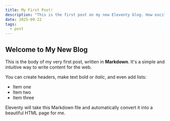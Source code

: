 ```yaml
---
title: My First Post!
description: "This is the first post on my new Eleventy blog. How exciting!"
date: 2025-09-22
tags:
  - post
---
```


## Welcome to My New Blog

This is the body of my very first post, written in **Markdown**. It's a simple and intuitive way to write content for the web.

You can create headers, make text bold or *italic*, and even add lists:

- Item one
- Item two
- Item three

Eleventy will take this Markdown file and automatically convert it into a beautiful HTML page for me.
